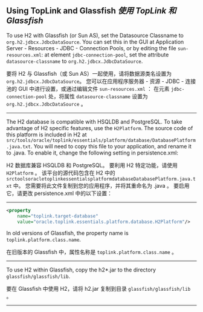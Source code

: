 ## Using TopLink and Glassfish *使用 TopLink 和 Glassfish*

To use H2 with Glassfish (or Sun AS), set the Datasource Classname to `org.h2.jdbcx.JdbcDataSource`.
You can set this in the GUI at Application Server - Resources - JDBC - Connection Pools, or by editing the file `sun-resources.xml`:
at element `jdbc-connection-pool`, set the attribute `datasource-classname` to `org.h2.jdbcx.JdbcDataSource`.


要将 H2 与 Glassfish（或 Sun AS）一起使用，请将数据源类名设置为 `org.h2.jdbcx.JdbcDataSource`。
您可以在应用程序服务器 - 资源 - JDBC - 连接池的 GUI 中进行设置，或通过编辑文件 `sun-resources.xml` ：
在元素 `jdbc-connection-pool` 处，将属性 `datasource-classname` 设置为 `org.h2.jdbcx.JdbcDataSource` 。

----

The H2 database is compatible with HSQLDB and PostgreSQL.
To take advantage of H2 specific features, use the `H2Platform`.
The source code of this platform is included in H2 at `src/tools/oracle/toplink/essentials/platform/database/DatabasePlatform.java.txt`.
You will need to copy this file to your application, and rename it to .java.
To enable it, change the following setting in persistence.xml:


H2 数据库兼容 HSQLDB 和 PostgreSQL。
要利用 H2 特定功能，请使用 `H2Platform` 。
该平台的源代码包含在 H2 中的 `srctoolsoracletoplinkessentialsplatformdatabaseDatabasePlatform.java.txt` 中。
您需要将此文件复制到您的应用程序，并将其重命名为 .java 。
要启用它，请更改 persistence.xml 中的以下设置：

----

```xml
<property
    name="toplink.target-database"
    value="oracle.toplink.essentials.platform.database.H2Platform"/>
```

In old versions of Glassfish, the property name is `toplink.platform.class.name`.


在旧版本的 Glassfish 中，属性名称是 `toplink.platform.class.name` 。

----

To use H2 within Glassfish, copy the h2*.jar to the directory `glassfish/glassfish/lib`.


要在 Glassfish 中使用 H2，请将 h2.jar 复制到目录 `glassfish/glassfish/lib` 。

----
